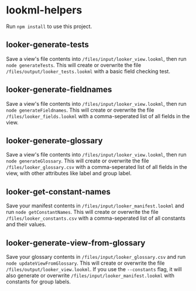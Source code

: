 # lookml-helpers
Run `npm install` to use this project.

## looker-generate-tests
Save a view's file contents into `/files/input/looker_view.lookml`, then run `node generateTests`. This will create or overwrite the file `/files/output/looker_tests.lookml` with a basic field checking test.

## looker-generate-fieldnames
Save a view's file contents into `/files/input/looker_view.lookml`, then run `node generateFieldnames`. This will create or overwrite the file `/files/looker_fields.lookml` with a comma-seperated list of all fields in the view.

## looker-generate-glossary
Save a view's file contents into `/files/input/looker_view.lookml`, then run `node generateGlossary`. This will create or overwrite the file `/files/looker_glossary.csv` with a comma-seperated list of all fields in the view, with other attributes like label and group label.

## looker-get-constant-names
Save your manifest contents in `/files/input/looker_manifest.lookml` and run `node getConstantNames`. This will create or overwrite the file `/files/looker_constants.csv` with a comma-seperated list of all constants and their values.

## looker-generate-view-from-glossary
Save your glossary contents in `/files/input/looker_glossary.csv` and run `node updateViewFromGlossary`. This will create or overwrite the file `/files/output/looker_view.lookml`. If you use the `--constants` flag, it will also generate or overwrite `/files/input/looker_manifest.lookml` with constants for group labels.
